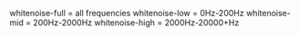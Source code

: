 whitenoise-full = all frequencies
whitenoise-low = 0Hz-200Hz
whitenoise-mid = 200Hz-2000Hz
whitenoise-high = 2000Hz-20000+Hz
